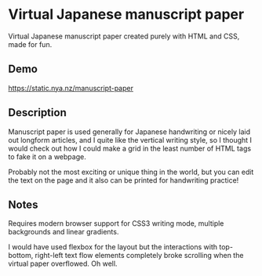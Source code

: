 # Virtual Japanese manuscript paper

Virtual Japanese manuscript paper created purely with HTML and CSS, made for fun.

## Demo
https://static.nya.nz/manuscript-paper

## Description
Manuscript paper is used generally for Japanese handwriting or nicely laid out
longform articles, and I quite like the vertical writing style, so I thought I would
check out how I could make a grid in the least number of HTML tags to fake it on a webpage.

Probably not the most exciting or unique thing in the world, but you can edit the text on the page
and it also can be printed for handwriting practice!

## Notes
Requires modern browser support for CSS3 writing mode, multiple backgrounds and linear gradients.

I would have used flexbox for the layout but the interactions with top-bottom, right-left
text flow elements completely broke scrolling when the virtual paper overflowed. Oh well.
